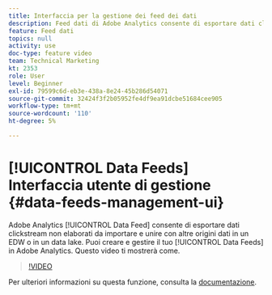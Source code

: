 ```yaml
---
title: Interfaccia per la gestione dei feed dei dati
description: Feed dati di Adobe Analytics consente di esportare dati clickstream non elaborati da importare e unire con altre origini dati in un EDW o in un lago di dati. Puoi creare e gestire i tuoi feed di dati in Adobe Analytics. Questo video ti mostrerà come.
feature: Feed dati
topics: null
activity: use
doc-type: feature video
team: Technical Marketing
kt: 2353
role: User
level: Beginner
exl-id: 79599c6d-eb3e-438a-8e24-45b286d54071
source-git-commit: 32424f3f2b05952fe4df9ea91dcbe51684cee905
workflow-type: tm+mt
source-wordcount: '110'
ht-degree: 5%

---
```


# [!UICONTROL Data Feeds] Interfaccia utente di gestione {#data-feeds-management-ui}

Adobe Analytics [!UICONTROL Data Feed] consente di esportare dati clickstream non elaborati da importare e unire con altre origini dati in un EDW o in un data lake. Puoi creare e gestire il tuo [!UICONTROL Data Feeds] in Adobe Analytics. Questo video ti mostrerà come.

>[!VIDEO](https://video.tv.adobe.com/v/25452/?quality=12)

Per ulteriori informazioni su questa funzione, consulta la [documentazione](https://marketing.adobe.com/resources/help/en_US/reference/analytics-data-feed.html).
